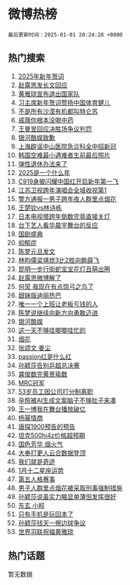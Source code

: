 # 微博热榜

`最后更新时间：2025-01-01 20:24:28 +0800`

## 热门搜索

1. [2025年新年贺词](https://m.weibo.cn/search?containerid=100103type%3D1%26t%3D10%26q%3D%232025%E5%B9%B4%E6%96%B0%E5%B9%B4%E8%B4%BA%E8%AF%8D%23&stream_entry_id=51&isnewpage=1&extparam=seat%3D1%26q%3D%25232025%25E5%25B9%25B4%25E6%2596%25B0%25E5%25B9%25B4%25E8%25B4%25BA%25E8%25AF%258D%2523%26pos%3D0%26cate%3D10103%26dgr%3D0%26filter_type%3Drealtimehot%26stream_entry_id%3D51%26c_type%3D51%26display_time%3D1735734266%26pre_seqid%3D17357342666870240463225)
1. [赵露思发长文回应](https://m.weibo.cn/search?containerid=100103type%3D1%26t%3D10%26q%3D%E8%B5%B5%E9%9C%B2%E6%80%9D%E5%8F%91%E9%95%BF%E6%96%87%E5%9B%9E%E5%BA%94&stream_entry_id=31&isnewpage=1&extparam=seat%3D1%26q%3D%25E8%25B5%25B5%25E9%259C%25B2%25E6%2580%259D%25E5%258F%2591%25E9%2595%25BF%25E6%2596%2587%25E5%259B%259E%25E5%25BA%2594%26dgr%3D0%26filter_type%3Drealtimehot%26flag%3D4%26pos%3D0%26cate%3D5001%26lcate%3D5001%26band_rank%3D1%26realpos%3D1%26stream_entry_id%3D31%26c_type%3D31%26display_time%3D1735734266%26pre_seqid%3D17357342666870240463225)
1. [黄雅琼宣布退出国家队](https://m.weibo.cn/search?containerid=100103type%3D1%26t%3D10%26q%3D%23%E9%BB%84%E9%9B%85%E7%90%BC%E5%AE%A3%E5%B8%83%E9%80%80%E5%87%BA%E5%9B%BD%E5%AE%B6%E9%98%9F%23&stream_entry_id=31&isnewpage=1&extparam=seat%3D1%26q%3D%2523%25E9%25BB%2584%25E9%259B%2585%25E7%2590%25BC%25E5%25AE%25A3%25E5%25B8%2583%25E9%2580%2580%25E5%2587%25BA%25E5%259B%25BD%25E5%25AE%25B6%25E9%2598%259F%2523%26dgr%3D0%26filter_type%3Drealtimehot%26flag%3D2%26pos%3D1%26cate%3D5001%26lcate%3D5001%26band_rank%3D2%26realpos%3D2%26stream_entry_id%3D31%26c_type%3D31%26display_time%3D1735734266%26pre_seqid%3D17357342666870240463225)
1. [习主席新年贺词赞扬中国体育健儿](https://m.weibo.cn/search?containerid=100103type%3D1%26t%3D10%26q%3D%23%E4%B9%A0%E4%B8%BB%E5%B8%AD%E6%96%B0%E5%B9%B4%E8%B4%BA%E8%AF%8D%E8%B5%9E%E6%89%AC%E4%B8%AD%E5%9B%BD%E4%BD%93%E8%82%B2%E5%81%A5%E5%84%BF%23&stream_entry_id=31&isnewpage=1&extparam=seat%3D1%26q%3D%2523%25E4%25B9%25A0%25E4%25B8%25BB%25E5%25B8%25AD%25E6%2596%25B0%25E5%25B9%25B4%25E8%25B4%25BA%25E8%25AF%258D%25E8%25B5%259E%25E6%2589%25AC%25E4%25B8%25AD%25E5%259B%25BD%25E4%25BD%2593%25E8%2582%25B2%25E5%2581%25A5%25E5%2584%25BF%2523%26dgr%3D0%26filter_type%3Drealtimehot%26flag%3D1%26pos%3D2%26cate%3D5001%26lcate%3D5001%26band_rank%3D3%26realpos%3D3%26stream_entry_id%3D31%26c_type%3D31%26display_time%3D1735734266%26pre_seqid%3D17357342666870240463225)
1. [不是所有沙漠有机都叫特仑苏](https://m.weibo.cn/search?containerid=100103type%3D1%26t%3D10%26q%3D%23%E4%B8%8D%E6%98%AF%E6%89%80%E6%9C%89%E6%B2%99%E6%BC%A0%E6%9C%89%E6%9C%BA%E9%83%BD%E5%8F%AB%E7%89%B9%E4%BB%91%E8%8B%8F%23&stream_entry_id=31&isnewpage=1&extparam=seat%3D1%26q%3D%2523%25E4%25B8%258D%25E6%2598%25AF%25E6%2589%2580%25E6%259C%2589%25E6%25B2%2599%25E6%25BC%25A0%25E6%259C%2589%25E6%259C%25BA%25E9%2583%25BD%25E5%258F%25AB%25E7%2589%25B9%25E4%25BB%2591%25E8%258B%258F%2523%26dgr%3D0%26adid%3D271304%26filter_type%3Drealtimehot%26c_type%3D31%26pos%3D3%26cate%3D5001%26topic_ad%3D1%26band_rank%3D4%26is_ad_pos%3D1%26stream_entry_id%3D31%26lcate%3D5001%26display_time%3D1735734266%26pre_seqid%3D17357342666870240463225)
1. [戚薇你根本没喝中药](https://m.weibo.cn/search?containerid=100103type%3D1%26t%3D10%26q%3D%E6%88%9A%E8%96%87%E4%BD%A0%E6%A0%B9%E6%9C%AC%E6%B2%A1%E5%96%9D%E4%B8%AD%E8%8D%AF&stream_entry_id=31&isnewpage=1&extparam=seat%3D1%26q%3D%25E6%2588%259A%25E8%2596%2587%25E4%25BD%25A0%25E6%25A0%25B9%25E6%259C%25AC%25E6%25B2%25A1%25E5%2596%259D%25E4%25B8%25AD%25E8%258D%25AF%26dgr%3D0%26filter_type%3Drealtimehot%26flag%3D1%26pos%3D4%26cate%3D5001%26lcate%3D5001%26band_rank%3D4%26realpos%3D4%26stream_entry_id%3D31%26c_type%3D31%26display_time%3D1735734266%26pre_seqid%3D17357342666870240463225)
1. [王曼昱回应决胜场争议判罚](https://m.weibo.cn/search?containerid=100103type%3D1%26t%3D10%26q%3D%23%E7%8E%8B%E6%9B%BC%E6%98%B1%E5%9B%9E%E5%BA%94%E5%86%B3%E8%83%9C%E5%9C%BA%E4%BA%89%E8%AE%AE%E5%88%A4%E7%BD%9A%23&stream_entry_id=31&isnewpage=1&extparam=seat%3D1%26q%3D%2523%25E7%258E%258B%25E6%259B%25BC%25E6%2598%25B1%25E5%259B%259E%25E5%25BA%2594%25E5%2586%25B3%25E8%2583%259C%25E5%259C%25BA%25E4%25BA%2589%25E8%25AE%25AE%25E5%2588%25A4%25E7%25BD%259A%2523%26dgr%3D0%26filter_type%3Drealtimehot%26flag%3D1%26pos%3D5%26cate%3D5001%26lcate%3D5001%26band_rank%3D5%26realpos%3D5%26stream_entry_id%3D31%26c_type%3D31%26display_time%3D1735734266%26pre_seqid%3D17357342666870240463225)
1. [银河酷娱致歉](https://m.weibo.cn/search?containerid=100103type%3D1%26t%3D10%26q%3D%23%E9%93%B6%E6%B2%B3%E9%85%B7%E5%A8%B1%E8%87%B4%E6%AD%89%23&stream_entry_id=31&isnewpage=1&extparam=seat%3D1%26q%3D%2523%25E9%2593%25B6%25E6%25B2%25B3%25E9%2585%25B7%25E5%25A8%25B1%25E8%2587%25B4%25E6%25AD%2589%2523%26dgr%3D0%26filter_type%3Drealtimehot%26flag%3D16%26pos%3D6%26cate%3D5001%26lcate%3D5001%26band_rank%3D6%26realpos%3D6%26stream_entry_id%3D31%26c_type%3D31%26display_time%3D1735734266%26pre_seqid%3D17357342666870240463225)
1. [上海辟谣中山医院急诊科全中招新冠](https://m.weibo.cn/search?containerid=100103type%3D1%26t%3D10%26q%3D%23%E4%B8%8A%E6%B5%B7%E8%BE%9F%E8%B0%A3%E4%B8%AD%E5%B1%B1%E5%8C%BB%E9%99%A2%E6%80%A5%E8%AF%8A%E7%A7%91%E5%85%A8%E4%B8%AD%E6%8B%9B%E6%96%B0%E5%86%A0%23&stream_entry_id=31&isnewpage=1&extparam=seat%3D1%26q%3D%2523%25E4%25B8%258A%25E6%25B5%25B7%25E8%25BE%259F%25E8%25B0%25A3%25E4%25B8%25AD%25E5%25B1%25B1%25E5%258C%25BB%25E9%2599%25A2%25E6%2580%25A5%25E8%25AF%258A%25E7%25A7%2591%25E5%2585%25A8%25E4%25B8%25AD%25E6%258B%259B%25E6%2596%25B0%25E5%2586%25A0%2523%26dgr%3D0%26adid%3D271352%26filter_type%3Drealtimehot%26c_type%3D31%26pos%3D7%26cate%3D5001%26lcate%3D5001%26band_rank%3D7%26stream_entry_id%3D31%26is_ad_pos%3D1%26display_time%3D1735734266%26pre_seqid%3D17357342666870240463225)
1. [韩国空难最小遇难者生前最后照片](https://m.weibo.cn/search?containerid=100103type%3D1%26t%3D10%26q%3D%23%E9%9F%A9%E5%9B%BD%E7%A9%BA%E9%9A%BE%E6%9C%80%E5%B0%8F%E9%81%87%E9%9A%BE%E8%80%85%E7%94%9F%E5%89%8D%E6%9C%80%E5%90%8E%E7%85%A7%E7%89%87%23&stream_entry_id=31&isnewpage=1&extparam=seat%3D1%26q%3D%2523%25E9%259F%25A9%25E5%259B%25BD%25E7%25A9%25BA%25E9%259A%25BE%25E6%259C%2580%25E5%25B0%258F%25E9%2581%2587%25E9%259A%25BE%25E8%2580%2585%25E7%2594%259F%25E5%2589%258D%25E6%259C%2580%25E5%2590%258E%25E7%2585%25A7%25E7%2589%2587%2523%26dgr%3D0%26filter_type%3Drealtimehot%26flag%3D1%26pos%3D8%26cate%3D5001%26lcate%3D5001%26band_rank%3D7%26realpos%3D7%26stream_entry_id%3D31%26c_type%3D31%26display_time%3D1735734266%26pre_seqid%3D17357342666870240463225)
1. [弹性退休办法来了](https://m.weibo.cn/search?containerid=100103type%3D1%26t%3D10%26q%3D%E5%BC%B9%E6%80%A7%E9%80%80%E4%BC%91%E5%8A%9E%E6%B3%95%E6%9D%A5%E4%BA%86&stream_entry_id=31&isnewpage=1&extparam=seat%3D1%26q%3D%25E5%25BC%25B9%25E6%2580%25A7%25E9%2580%2580%25E4%25BC%2591%25E5%258A%259E%25E6%25B3%2595%25E6%259D%25A5%25E4%25BA%2586%26dgr%3D0%26filter_type%3Drealtimehot%26flag%3D0%26pos%3D9%26cate%3D5001%26lcate%3D5001%26band_rank%3D8%26realpos%3D8%26stream_entry_id%3D31%26c_type%3D31%26display_time%3D1735734266%26pre_seqid%3D17357342666870240463225)
1. [2025是一个什么年](https://m.weibo.cn/search?containerid=100103type%3D1%26t%3D10%26q%3D%232025%E6%98%AF%E4%B8%80%E4%B8%AA%E4%BB%80%E4%B9%88%E5%B9%B4%23&stream_entry_id=31&isnewpage=1&extparam=seat%3D1%26q%3D%25232025%25E6%2598%25AF%25E4%25B8%2580%25E4%25B8%25AA%25E4%25BB%2580%25E4%25B9%2588%25E5%25B9%25B4%2523%26dgr%3D0%26filter_type%3Drealtimehot%26flag%3D0%26pos%3D10%26cate%3D5001%26lcate%3D5001%26band_rank%3D9%26realpos%3D9%26stream_entry_id%3D31%26c_type%3D31%26display_time%3D1735734266%26pre_seqid%3D17357342666870240463225)
1. [C919身披闪耀中国红开启新年第一飞](https://m.weibo.cn/search?containerid=100103type%3D1%26t%3D10%26q%3D%23C919%E8%BA%AB%E6%8A%AB%E9%97%AA%E8%80%80%E4%B8%AD%E5%9B%BD%E7%BA%A2%E5%BC%80%E5%90%AF%E6%96%B0%E5%B9%B4%E7%AC%AC%E4%B8%80%E9%A3%9E%23&stream_entry_id=31&isnewpage=1&extparam=seat%3D1%26q%3D%2523C919%25E8%25BA%25AB%25E6%258A%25AB%25E9%2597%25AA%25E8%2580%2580%25E4%25B8%25AD%25E5%259B%25BD%25E7%25BA%25A2%25E5%25BC%2580%25E5%2590%25AF%25E6%2596%25B0%25E5%25B9%25B4%25E7%25AC%25AC%25E4%25B8%2580%25E9%25A3%259E%2523%26dgr%3D0%26filter_type%3Drealtimehot%26flag%3D1%26pos%3D11%26cate%3D5001%26lcate%3D5001%26band_rank%3D10%26realpos%3D10%26stream_entry_id%3D31%26c_type%3D31%26display_time%3D1735734266%26pre_seqid%3D17357342666870240463225)
1. [江苏卫视跨年演唱会全域收视第1](https://m.weibo.cn/search?containerid=100103type%3D1%26t%3D10%26q%3D%23%E6%B1%9F%E8%8B%8F%E5%8D%AB%E8%A7%86%E8%B7%A8%E5%B9%B4%E6%BC%94%E5%94%B1%E4%BC%9A%E5%85%A8%E5%9F%9F%E6%94%B6%E8%A7%86%E7%AC%AC1%23&stream_entry_id=31&isnewpage=1&extparam=seat%3D1%26q%3D%2523%25E6%25B1%259F%25E8%258B%258F%25E5%258D%25AB%25E8%25A7%2586%25E8%25B7%25A8%25E5%25B9%25B4%25E6%25BC%2594%25E5%2594%25B1%25E4%25BC%259A%25E5%2585%25A8%25E5%259F%259F%25E6%2594%25B6%25E8%25A7%2586%25E7%25AC%25AC1%2523%26dgr%3D0%26filter_type%3Drealtimehot%26flag%3D1%26pos%3D12%26cate%3D5001%26lcate%3D5001%26band_rank%3D11%26realpos%3D11%26stream_entry_id%3D31%26c_type%3D31%26display_time%3D1735734266%26pre_seqid%3D17357342666870240463225)
1. [警方通报一男子跨年夜人群里点烟花](https://m.weibo.cn/search?containerid=100103type%3D1%26t%3D10%26q%3D%23%E8%AD%A6%E6%96%B9%E9%80%9A%E6%8A%A5%E4%B8%80%E7%94%B7%E5%AD%90%E8%B7%A8%E5%B9%B4%E5%A4%9C%E4%BA%BA%E7%BE%A4%E9%87%8C%E7%82%B9%E7%83%9F%E8%8A%B1%23&stream_entry_id=31&isnewpage=1&extparam=seat%3D1%26q%3D%2523%25E8%25AD%25A6%25E6%2596%25B9%25E9%2580%259A%25E6%258A%25A5%25E4%25B8%2580%25E7%2594%25B7%25E5%25AD%2590%25E8%25B7%25A8%25E5%25B9%25B4%25E5%25A4%259C%25E4%25BA%25BA%25E7%25BE%25A4%25E9%2587%258C%25E7%2582%25B9%25E7%2583%259F%25E8%258A%25B1%2523%26dgr%3D0%26filter_type%3Drealtimehot%26flag%3D1%26pos%3D13%26cate%3D5001%26lcate%3D5001%26band_rank%3D12%26realpos%3D12%26stream_entry_id%3D31%26c_type%3D31%26display_time%3D1735734266%26pre_seqid%3D17357342666870240463225)
1. [王楚钦vs林诗栋](https://m.weibo.cn/search?containerid=100103type%3D1%26t%3D10%26q%3D%23%E7%8E%8B%E6%A5%9A%E9%92%A6vs%E6%9E%97%E8%AF%97%E6%A0%8B%23&stream_entry_id=31&isnewpage=1&extparam=seat%3D1%26q%3D%2523%25E7%258E%258B%25E6%25A5%259A%25E9%2592%25A6vs%25E6%259E%2597%25E8%25AF%2597%25E6%25A0%258B%2523%26dgr%3D0%26filter_type%3Drealtimehot%26flag%3D1%26pos%3D14%26cate%3D5001%26lcate%3D5001%26band_rank%3D13%26realpos%3D13%26stream_entry_id%3D31%26c_type%3D31%26display_time%3D1735734266%26pre_seqid%3D17357342666870240463225)
1. [日本电视塔跨年倒数完竟直接关灯](https://m.weibo.cn/search?containerid=100103type%3D1%26t%3D10%26q%3D%23%E6%97%A5%E6%9C%AC%E7%94%B5%E8%A7%86%E5%A1%94%E8%B7%A8%E5%B9%B4%E5%80%92%E6%95%B0%E5%AE%8C%E7%AB%9F%E7%9B%B4%E6%8E%A5%E5%85%B3%E7%81%AF%23&stream_entry_id=31&isnewpage=1&extparam=seat%3D1%26q%3D%2523%25E6%2597%25A5%25E6%259C%25AC%25E7%2594%25B5%25E8%25A7%2586%25E5%25A1%2594%25E8%25B7%25A8%25E5%25B9%25B4%25E5%2580%2592%25E6%2595%25B0%25E5%25AE%258C%25E7%25AB%259F%25E7%259B%25B4%25E6%258E%25A5%25E5%2585%25B3%25E7%2581%25AF%2523%26dgr%3D0%26filter_type%3Drealtimehot%26flag%3D1%26pos%3D15%26cate%3D5001%26lcate%3D5001%26band_rank%3D14%26realpos%3D14%26stream_entry_id%3D31%26c_type%3D31%26display_time%3D1735734266%26pre_seqid%3D17357342666870240463225)
1. [台下艺人看华晨宇舞台的反应](https://m.weibo.cn/search?containerid=100103type%3D1%26t%3D10%26q%3D%E5%8F%B0%E4%B8%8B%E8%89%BA%E4%BA%BA%E7%9C%8B%E5%8D%8E%E6%99%A8%E5%AE%87%E8%88%9E%E5%8F%B0%E7%9A%84%E5%8F%8D%E5%BA%94&stream_entry_id=31&isnewpage=1&extparam=seat%3D1%26q%3D%25E5%258F%25B0%25E4%25B8%258B%25E8%2589%25BA%25E4%25BA%25BA%25E7%259C%258B%25E5%258D%258E%25E6%2599%25A8%25E5%25AE%2587%25E8%2588%259E%25E5%258F%25B0%25E7%259A%2584%25E5%258F%258D%25E5%25BA%2594%26dgr%3D0%26filter_type%3Drealtimehot%26flag%3D1%26pos%3D16%26cate%3D5001%26lcate%3D5001%26band_rank%3D15%26realpos%3D15%26stream_entry_id%3D31%26c_type%3D31%26display_time%3D1735734266%26pre_seqid%3D17357342666870240463225)
1. [国剧盛典](https://m.weibo.cn/search?containerid=100103type%3D1%26t%3D10%26q%3D%E5%9B%BD%E5%89%A7%E7%9B%9B%E5%85%B8&stream_entry_id=31&isnewpage=1&extparam=seat%3D1%26q%3D%25E5%259B%25BD%25E5%2589%25A7%25E7%259B%259B%25E5%2585%25B8%26dgr%3D0%26filter_type%3Drealtimehot%26flag%3D1%26pos%3D17%26cate%3D5001%26lcate%3D5001%26band_rank%3D16%26realpos%3D16%26stream_entry_id%3D31%26c_type%3D31%26display_time%3D1735734266%26pre_seqid%3D17357342666870240463225)
1. [抑郁症](https://m.weibo.cn/search?containerid=100103type%3D1%26t%3D10%26q%3D%E6%8A%91%E9%83%81%E7%97%87&stream_entry_id=31&isnewpage=1&extparam=seat%3D1%26q%3D%25E6%258A%2591%25E9%2583%2581%25E7%2597%2587%26dgr%3D0%26filter_type%3Drealtimehot%26flag%3D1%26pos%3D18%26cate%3D5001%26lcate%3D5001%26band_rank%3D17%26realpos%3D17%26stream_entry_id%3D31%26c_type%3D31%26display_time%3D1735734266%26pre_seqid%3D17357342666870240463225)
1. [陈梦元旦发文](https://m.weibo.cn/search?containerid=100103type%3D1%26t%3D10%26q%3D%E9%99%88%E6%A2%A6%E5%85%83%E6%97%A6%E5%8F%91%E6%96%87&stream_entry_id=31&isnewpage=1&extparam=seat%3D1%26q%3D%25E9%2599%2588%25E6%25A2%25A6%25E5%2585%2583%25E6%2597%25A6%25E5%258F%2591%25E6%2596%2587%26dgr%3D0%26filter_type%3Drealtimehot%26flag%3D1%26pos%3D19%26cate%3D5001%26lcate%3D5001%26band_rank%3D18%26realpos%3D18%26stream_entry_id%3D31%26c_type%3D31%26display_time%3D1735734266%26pre_seqid%3D17357342666870240463225)
1. [林昀儒梁靖崑3比2胜向鹏薛飞](https://m.weibo.cn/search?containerid=100103type%3D1%26t%3D10%26q%3D%23%E6%9E%97%E6%98%80%E5%84%92%E6%A2%81%E9%9D%96%E5%B4%913%E6%AF%942%E8%83%9C%E5%90%91%E9%B9%8F%E8%96%9B%E9%A3%9E%23&stream_entry_id=31&isnewpage=1&extparam=seat%3D1%26q%3D%2523%25E6%259E%2597%25E6%2598%2580%25E5%2584%2592%25E6%25A2%2581%25E9%259D%2596%25E5%25B4%25913%25E6%25AF%25942%25E8%2583%259C%25E5%2590%2591%25E9%25B9%258F%25E8%2596%259B%25E9%25A3%259E%2523%26dgr%3D0%26filter_type%3Drealtimehot%26flag%3D1%26pos%3D20%26cate%3D5001%26lcate%3D5001%26band_rank%3D19%26realpos%3D19%26stream_entry_id%3D31%26c_type%3D31%26display_time%3D1735734266%26pre_seqid%3D17357342666870240463225)
1. [昆明一步行街蛇宝宝花灯丑萌出圈](https://m.weibo.cn/search?containerid=100103type%3D1%26t%3D10%26q%3D%23%E6%98%86%E6%98%8E%E4%B8%80%E6%AD%A5%E8%A1%8C%E8%A1%97%E8%9B%87%E5%AE%9D%E5%AE%9D%E8%8A%B1%E7%81%AF%E4%B8%91%E8%90%8C%E5%87%BA%E5%9C%88%23&stream_entry_id=31&isnewpage=1&extparam=seat%3D1%26q%3D%2523%25E6%2598%2586%25E6%2598%258E%25E4%25B8%2580%25E6%25AD%25A5%25E8%25A1%258C%25E8%25A1%2597%25E8%259B%2587%25E5%25AE%259D%25E5%25AE%259D%25E8%258A%25B1%25E7%2581%25AF%25E4%25B8%2591%25E8%2590%258C%25E5%2587%25BA%25E5%259C%2588%2523%26dgr%3D0%26filter_type%3Drealtimehot%26flag%3D1%26pos%3D21%26cate%3D5001%26lcate%3D5001%26band_rank%3D20%26realpos%3D20%26stream_entry_id%3D31%26c_type%3D31%26display_time%3D1735734266%26pre_seqid%3D17357342666870240463225)
1. [赵露思微博解了](https://m.weibo.cn/search?containerid=100103type%3D1%26t%3D10%26q%3D%23%E8%B5%B5%E9%9C%B2%E6%80%9D%E5%BE%AE%E5%8D%9A%E8%A7%A3%E4%BA%86%23&stream_entry_id=31&isnewpage=1&extparam=seat%3D1%26q%3D%2523%25E8%25B5%25B5%25E9%259C%25B2%25E6%2580%259D%25E5%25BE%25AE%25E5%258D%259A%25E8%25A7%25A3%25E4%25BA%2586%2523%26dgr%3D0%26filter_type%3Drealtimehot%26flag%3D2%26pos%3D22%26cate%3D5001%26lcate%3D5001%26band_rank%3D21%26realpos%3D21%26stream_entry_id%3D31%26c_type%3D31%26display_time%3D1735734266%26pre_seqid%3D17357342666870240463225)
1. [何炅 我现在有点惊弓之鸟了](https://m.weibo.cn/search?containerid=100103type%3D1%26t%3D10%26q%3D%E4%BD%95%E7%82%85+%E6%88%91%E7%8E%B0%E5%9C%A8%E6%9C%89%E7%82%B9%E6%83%8A%E5%BC%93%E4%B9%8B%E9%B8%9F%E4%BA%86&stream_entry_id=31&isnewpage=1&extparam=seat%3D1%26q%3D%25E4%25BD%2595%25E7%2582%2585%2520%25E6%2588%2591%25E7%258E%25B0%25E5%259C%25A8%25E6%259C%2589%25E7%2582%25B9%25E6%2583%258A%25E5%25BC%2593%25E4%25B9%258B%25E9%25B8%259F%25E4%25BA%2586%26dgr%3D0%26filter_type%3Drealtimehot%26flag%3D2%26pos%3D23%26cate%3D5001%26lcate%3D5001%26band_rank%3D22%26realpos%3D22%26stream_entry_id%3D31%26c_type%3D31%26display_time%3D1735734266%26pre_seqid%3D17357342666870240463225)
1. [甜妹版迪丽热巴](https://m.weibo.cn/search?containerid=100103type%3D1%26t%3D10%26q%3D%23%E7%94%9C%E5%A6%B9%E7%89%88%E8%BF%AA%E4%B8%BD%E7%83%AD%E5%B7%B4%23&stream_entry_id=31&isnewpage=1&extparam=seat%3D1%26q%3D%2523%25E7%2594%259C%25E5%25A6%25B9%25E7%2589%2588%25E8%25BF%25AA%25E4%25B8%25BD%25E7%2583%25AD%25E5%25B7%25B4%2523%26dgr%3D0%26filter_type%3Drealtimehot%26flag%3D0%26pos%3D24%26cate%3D5001%26lcate%3D5001%26band_rank%3D23%26realpos%3D23%26stream_entry_id%3D31%26c_type%3D31%26display_time%3D1735734266%26pre_seqid%3D17357342666870240463225)
1. [唯一一个上班让老板亏钱的人](https://m.weibo.cn/search?containerid=100103type%3D1%26t%3D10%26q%3D%E5%94%AF%E4%B8%80%E4%B8%80%E4%B8%AA%E4%B8%8A%E7%8F%AD%E8%AE%A9%E8%80%81%E6%9D%BF%E4%BA%8F%E9%92%B1%E7%9A%84%E4%BA%BA&stream_entry_id=31&isnewpage=1&extparam=seat%3D1%26q%3D%25E5%2594%25AF%25E4%25B8%2580%25E4%25B8%2580%25E4%25B8%25AA%25E4%25B8%258A%25E7%258F%25AD%25E8%25AE%25A9%25E8%2580%2581%25E6%259D%25BF%25E4%25BA%258F%25E9%2592%25B1%25E7%259A%2584%25E4%25BA%25BA%26dgr%3D0%26filter_type%3Drealtimehot%26flag%3D0%26pos%3D25%26cate%3D5001%26lcate%3D5001%26band_rank%3D24%26realpos%3D24%26stream_entry_id%3D31%26c_type%3D31%26display_time%3D1735734266%26pre_seqid%3D17357342666870240463225)
1. [陈梦说继续向新方向勇敢迈进](https://m.weibo.cn/search?containerid=100103type%3D1%26t%3D10%26q%3D%23%E9%99%88%E6%A2%A6%E8%AF%B4%E7%BB%A7%E7%BB%AD%E5%90%91%E6%96%B0%E6%96%B9%E5%90%91%E5%8B%87%E6%95%A2%E8%BF%88%E8%BF%9B%23&stream_entry_id=31&isnewpage=1&extparam=seat%3D1%26q%3D%2523%25E9%2599%2588%25E6%25A2%25A6%25E8%25AF%25B4%25E7%25BB%25A7%25E7%25BB%25AD%25E5%2590%2591%25E6%2596%25B0%25E6%2596%25B9%25E5%2590%2591%25E5%258B%2587%25E6%2595%25A2%25E8%25BF%2588%25E8%25BF%259B%2523%26dgr%3D0%26filter_type%3Drealtimehot%26flag%3D1%26pos%3D26%26cate%3D5001%26lcate%3D5001%26band_rank%3D25%26realpos%3D25%26stream_entry_id%3D31%26c_type%3D31%26display_time%3D1735734266%26pre_seqid%3D17357342666870240463225)
1. [银河酷娱](https://m.weibo.cn/search?containerid=100103type%3D1%26t%3D10%26q%3D%E9%93%B6%E6%B2%B3%E9%85%B7%E5%A8%B1&stream_entry_id=31&isnewpage=1&extparam=seat%3D1%26q%3D%25E9%2593%25B6%25E6%25B2%25B3%25E9%2585%25B7%25E5%25A8%25B1%26dgr%3D0%26filter_type%3Drealtimehot%26flag%3D1%26pos%3D27%26cate%3D5001%26lcate%3D5001%26band_rank%3D26%26realpos%3D26%26stream_entry_id%3D31%26c_type%3D31%26display_time%3D1735734266%26pre_seqid%3D17357342666870240463225)
1. [这一天不够哇唧唧哇忙的](https://m.weibo.cn/search?containerid=100103type%3D1%26t%3D10%26q%3D%E8%BF%99%E4%B8%80%E5%A4%A9%E4%B8%8D%E5%A4%9F%E5%93%87%E5%94%A7%E5%94%A7%E5%93%87%E5%BF%99%E7%9A%84&stream_entry_id=31&isnewpage=1&extparam=seat%3D1%26q%3D%25E8%25BF%2599%25E4%25B8%2580%25E5%25A4%25A9%25E4%25B8%258D%25E5%25A4%259F%25E5%2593%2587%25E5%2594%25A7%25E5%2594%25A7%25E5%2593%2587%25E5%25BF%2599%25E7%259A%2584%26dgr%3D0%26filter_type%3Drealtimehot%26flag%3D1%26pos%3D28%26cate%3D5001%26lcate%3D5001%26band_rank%3D27%26realpos%3D27%26stream_entry_id%3D31%26c_type%3D31%26display_time%3D1735734266%26pre_seqid%3D17357342666870240463225)
1. [烟花](https://m.weibo.cn/search?containerid=100103type%3D1%26t%3D10%26q%3D%E7%83%9F%E8%8A%B1&stream_entry_id=31&isnewpage=1&extparam=seat%3D1%26q%3D%25E7%2583%259F%25E8%258A%25B1%26dgr%3D0%26filter_type%3Drealtimehot%26flag%3D1%26pos%3D29%26cate%3D5001%26lcate%3D5001%26band_rank%3D28%26realpos%3D28%26stream_entry_id%3D31%26c_type%3D31%26display_time%3D1735734266%26pre_seqid%3D17357342666870240463225)
1. [张颂文 姜尘](https://m.weibo.cn/search?containerid=100103type%3D1%26t%3D10%26q%3D%E5%BC%A0%E9%A2%82%E6%96%87+%E5%A7%9C%E5%B0%98&stream_entry_id=31&isnewpage=1&extparam=seat%3D1%26q%3D%25E5%25BC%25A0%25E9%25A2%2582%25E6%2596%2587%2520%25E5%25A7%259C%25E5%25B0%2598%26dgr%3D0%26filter_type%3Drealtimehot%26flag%3D0%26pos%3D30%26cate%3D5001%26lcate%3D5001%26band_rank%3D29%26realpos%3D29%26stream_entry_id%3D31%26c_type%3D31%26display_time%3D1735734266%26pre_seqid%3D17357342666870240463225)
1. [passion红是什么红](https://m.weibo.cn/search?containerid=100103type%3D1%26t%3D10%26q%3D%23passion%E7%BA%A2%E6%98%AF%E4%BB%80%E4%B9%88%E7%BA%A2%23&stream_entry_id=31&isnewpage=1&extparam=seat%3D1%26q%3D%2523passion%25E7%25BA%25A2%25E6%2598%25AF%25E4%25BB%2580%25E4%25B9%2588%25E7%25BA%25A2%2523%26dgr%3D0%26adid%3D270965%26filter_type%3Drealtimehot%26flag%3D0%26pos%3D31%26cate%3D5001%26lcate%3D5001%26band_rank%3D30%26realpos%3D30%26stream_entry_id%3D31%26c_type%3D31%26display_time%3D1735734266%26pre_seqid%3D17357342666870240463225)
1. [孙颖莎告别乒超总决赛](https://m.weibo.cn/search?containerid=100103type%3D1%26t%3D10%26q%3D%23%E5%AD%99%E9%A2%96%E8%8E%8E%E5%91%8A%E5%88%AB%E4%B9%92%E8%B6%85%E6%80%BB%E5%86%B3%E8%B5%9B%23&stream_entry_id=31&isnewpage=1&extparam=seat%3D1%26q%3D%2523%25E5%25AD%2599%25E9%25A2%2596%25E8%258E%258E%25E5%2591%258A%25E5%2588%25AB%25E4%25B9%2592%25E8%25B6%2585%25E6%2580%25BB%25E5%2586%25B3%25E8%25B5%259B%2523%26dgr%3D0%26filter_type%3Drealtimehot%26flag%3D1%26pos%3D32%26cate%3D5001%26lcate%3D5001%26band_rank%3D31%26realpos%3D31%26stream_entry_id%3D31%26c_type%3D31%26display_time%3D1735734266%26pre_seqid%3D17357342666870240463225)
1. [龚俊数完黄景瑜数](https://m.weibo.cn/search?containerid=100103type%3D1%26t%3D10%26q%3D%E9%BE%9A%E4%BF%8A%E6%95%B0%E5%AE%8C%E9%BB%84%E6%99%AF%E7%91%9C%E6%95%B0&stream_entry_id=31&isnewpage=1&extparam=seat%3D1%26q%3D%25E9%25BE%259A%25E4%25BF%258A%25E6%2595%25B0%25E5%25AE%258C%25E9%25BB%2584%25E6%2599%25AF%25E7%2591%259C%25E6%2595%25B0%26dgr%3D0%26filter_type%3Drealtimehot%26flag%3D1%26pos%3D33%26cate%3D5001%26lcate%3D5001%26band_rank%3D32%26realpos%3D32%26stream_entry_id%3D31%26c_type%3D31%26display_time%3D1735734266%26pre_seqid%3D17357342666870240463225)
1. [MRC冠军](https://m.weibo.cn/search?containerid=100103type%3D1%26t%3D10%26q%3D%23MRC%E5%86%A0%E5%86%9B%23&stream_entry_id=31&isnewpage=1&extparam=seat%3D1%26q%3D%2523MRC%25E5%2586%25A0%25E5%2586%259B%2523%26dgr%3D0%26filter_type%3Drealtimehot%26flag%3D1%26pos%3D34%26cate%3D5001%26lcate%3D5001%26band_rank%3D33%26realpos%3D33%26stream_entry_id%3D31%26c_type%3D31%26display_time%3D1735734266%26pre_seqid%3D17357342666870240463225)
1. [53岁员工因公司打分制离职](https://m.weibo.cn/search?containerid=100103type%3D1%26t%3D10%26q%3D53%E5%B2%81%E5%91%98%E5%B7%A5%E5%9B%A0%E5%85%AC%E5%8F%B8%E6%89%93%E5%88%86%E5%88%B6%E7%A6%BB%E8%81%8C&stream_entry_id=31&isnewpage=1&extparam=seat%3D1%26q%3D53%25E5%25B2%2581%25E5%2591%2598%25E5%25B7%25A5%25E5%259B%25A0%25E5%2585%25AC%25E5%258F%25B8%25E6%2589%2593%25E5%2588%2586%25E5%2588%25B6%25E7%25A6%25BB%25E8%2581%258C%26dgr%3D0%26filter_type%3Drealtimehot%26flag%3D0%26pos%3D35%26cate%3D5001%26lcate%3D5001%26band_rank%3D34%26realpos%3D34%26stream_entry_id%3D31%26c_type%3D31%26display_time%3D1735734266%26pre_seqid%3D17357342666870240463225)
1. [孕照被AI生成文案脑子不够肚子来凑](https://m.weibo.cn/search?containerid=100103type%3D1%26t%3D10%26q%3D%23%E5%AD%95%E7%85%A7%E8%A2%ABAI%E7%94%9F%E6%88%90%E6%96%87%E6%A1%88%E8%84%91%E5%AD%90%E4%B8%8D%E5%A4%9F%E8%82%9A%E5%AD%90%E6%9D%A5%E5%87%91%23&stream_entry_id=31&isnewpage=1&extparam=seat%3D1%26q%3D%2523%25E5%25AD%2595%25E7%2585%25A7%25E8%25A2%25ABAI%25E7%2594%259F%25E6%2588%2590%25E6%2596%2587%25E6%25A1%2588%25E8%2584%2591%25E5%25AD%2590%25E4%25B8%258D%25E5%25A4%259F%25E8%2582%259A%25E5%25AD%2590%25E6%259D%25A5%25E5%2587%2591%2523%26dgr%3D0%26filter_type%3Drealtimehot%26flag%3D0%26pos%3D36%26cate%3D5001%26lcate%3D5001%26band_rank%3D35%26realpos%3D35%26stream_entry_id%3D31%26c_type%3D31%26display_time%3D1735734266%26pre_seqid%3D17357342666870240463225)
1. [王一博我在舞台播放破亿](https://m.weibo.cn/search?containerid=100103type%3D1%26t%3D10%26q%3D%23%E7%8E%8B%E4%B8%80%E5%8D%9A%E6%88%91%E5%9C%A8%E8%88%9E%E5%8F%B0%E6%92%AD%E6%94%BE%E7%A0%B4%E4%BA%BF%23&stream_entry_id=31&isnewpage=1&extparam=seat%3D1%26q%3D%2523%25E7%258E%258B%25E4%25B8%2580%25E5%258D%259A%25E6%2588%2591%25E5%259C%25A8%25E8%2588%259E%25E5%258F%25B0%25E6%2592%25AD%25E6%2594%25BE%25E7%25A0%25B4%25E4%25BA%25BF%2523%26dgr%3D0%26filter_type%3Drealtimehot%26flag%3D1%26pos%3D37%26cate%3D5001%26lcate%3D5001%26band_rank%3D36%26realpos%3D36%26stream_entry_id%3D31%26c_type%3D31%26display_time%3D1735734266%26pre_seqid%3D17357342666870240463225)
1. [杨幂情商](https://m.weibo.cn/search?containerid=100103type%3D1%26t%3D10%26q%3D%E6%9D%A8%E5%B9%82%E6%83%85%E5%95%86&stream_entry_id=31&isnewpage=1&extparam=seat%3D1%26q%3D%25E6%259D%25A8%25E5%25B9%2582%25E6%2583%2585%25E5%2595%2586%26dgr%3D0%26filter_type%3Drealtimehot%26flag%3D0%26pos%3D38%26cate%3D5001%26lcate%3D5001%26band_rank%3D37%26realpos%3D37%26stream_entry_id%3D31%26c_type%3D31%26display_time%3D1735734266%26pre_seqid%3D17357342666870240463225)
1. [唐探1900预告的预告](https://m.weibo.cn/search?containerid=100103type%3D1%26t%3D10%26q%3D%23%E5%94%90%E6%8E%A21900%E9%A2%84%E5%91%8A%E7%9A%84%E9%A2%84%E5%91%8A%23&stream_entry_id=31&isnewpage=1&extparam=seat%3D1%26q%3D%2523%25E5%2594%2590%25E6%258E%25A21900%25E9%25A2%2584%25E5%2591%258A%25E7%259A%2584%25E9%25A2%2584%25E5%2591%258A%2523%26dgr%3D0%26filter_type%3Drealtimehot%26flag%3D1%26pos%3D39%26cate%3D5001%26lcate%3D5001%26band_rank%3D38%26realpos%3D38%26stream_entry_id%3D31%26c_type%3D31%26display_time%3D1735734266%26pre_seqid%3D17357342666870240463225)
1. [坦克500hi4z价格超预期](https://m.weibo.cn/search?containerid=100103type%3D1%26t%3D10%26q%3D%23%E5%9D%A6%E5%85%8B500hi4z%E4%BB%B7%E6%A0%BC%E8%B6%85%E9%A2%84%E6%9C%9F%23&stream_entry_id=31&isnewpage=1&extparam=seat%3D1%26q%3D%2523%25E5%259D%25A6%25E5%2585%258B500hi4z%25E4%25BB%25B7%25E6%25A0%25BC%25E8%25B6%2585%25E9%25A2%2584%25E6%259C%259F%2523%26dgr%3D0%26adid%3D271299%26filter_type%3Drealtimehot%26flag%3D0%26pos%3D40%26cate%3D5001%26lcate%3D5001%26band_rank%3D39%26realpos%3D39%26stream_entry_id%3D31%26c_type%3D31%26display_time%3D1735734266%26pre_seqid%3D17357342666870240463225)
1. [国色芳华 烟火气](https://m.weibo.cn/search?containerid=100103type%3D1%26t%3D10%26q%3D%E5%9B%BD%E8%89%B2%E8%8A%B3%E5%8D%8E+%E7%83%9F%E7%81%AB%E6%B0%94&stream_entry_id=31&isnewpage=1&extparam=seat%3D1%26q%3D%25E5%259B%25BD%25E8%2589%25B2%25E8%258A%25B3%25E5%258D%258E%2520%25E7%2583%259F%25E7%2581%25AB%25E6%25B0%2594%26dgr%3D0%26filter_type%3Drealtimehot%26flag%3D1%26pos%3D41%26cate%3D5001%26lcate%3D5001%26band_rank%3D40%26realpos%3D40%26stream_entry_id%3D31%26c_type%3D31%26display_time%3D1735734266%26pre_seqid%3D17357342666870240463225)
1. [大奉打更人云合数据登顶](https://m.weibo.cn/search?containerid=100103type%3D1%26t%3D10%26q%3D%23%E5%A4%A7%E5%A5%89%E6%89%93%E6%9B%B4%E4%BA%BA%E4%BA%91%E5%90%88%E6%95%B0%E6%8D%AE%E7%99%BB%E9%A1%B6%23&stream_entry_id=31&isnewpage=1&extparam=seat%3D1%26q%3D%2523%25E5%25A4%25A7%25E5%25A5%2589%25E6%2589%2593%25E6%259B%25B4%25E4%25BA%25BA%25E4%25BA%2591%25E5%2590%2588%25E6%2595%25B0%25E6%258D%25AE%25E7%2599%25BB%25E9%25A1%25B6%2523%26dgr%3D0%26filter_type%3Drealtimehot%26flag%3D0%26pos%3D42%26cate%3D5001%26lcate%3D5001%26band_rank%3D41%26realpos%3D41%26stream_entry_id%3D31%26c_type%3D31%26display_time%3D1735734266%26pre_seqid%3D17357342666870240463225)
1. [我们就是奇迹](https://m.weibo.cn/search?containerid=100103type%3D1%26t%3D10%26q%3D%E6%88%91%E4%BB%AC%E5%B0%B1%E6%98%AF%E5%A5%87%E8%BF%B9&stream_entry_id=31&isnewpage=1&extparam=seat%3D1%26q%3D%25E6%2588%2591%25E4%25BB%25AC%25E5%25B0%25B1%25E6%2598%25AF%25E5%25A5%2587%25E8%25BF%25B9%26dgr%3D0%26filter_type%3Drealtimehot%26flag%3D1%26pos%3D43%26cate%3D5001%26lcate%3D5001%26band_rank%3D42%26realpos%3D42%26stream_entry_id%3D31%26c_type%3D31%26display_time%3D1735734266%26pre_seqid%3D17357342666870240463225)
1. [1月十二星座运势](https://m.weibo.cn/search?containerid=100103type%3D1%26t%3D10%26q%3D1%E6%9C%88%E5%8D%81%E4%BA%8C%E6%98%9F%E5%BA%A7%E8%BF%90%E5%8A%BF&stream_entry_id=31&isnewpage=1&extparam=seat%3D1%26q%3D1%25E6%259C%2588%25E5%258D%2581%25E4%25BA%258C%25E6%2598%259F%25E5%25BA%25A7%25E8%25BF%2590%25E5%258A%25BF%26dgr%3D0%26filter_type%3Drealtimehot%26flag%3D1%26pos%3D44%26cate%3D5001%26lcate%3D5001%26band_rank%3D43%26realpos%3D43%26stream_entry_id%3D31%26c_type%3D31%26display_time%3D1735734266%26pre_seqid%3D17357342666870240463225)
1. [第五人格赛事](https://m.weibo.cn/search?containerid=100103type%3D1%26t%3D10%26q%3D%E7%AC%AC%E4%BA%94%E4%BA%BA%E6%A0%BC%E8%B5%9B%E4%BA%8B&stream_entry_id=31&isnewpage=1&extparam=seat%3D1%26q%3D%25E7%25AC%25AC%25E4%25BA%2594%25E4%25BA%25BA%25E6%25A0%25BC%25E8%25B5%259B%25E4%25BA%258B%26dgr%3D0%26filter_type%3Drealtimehot%26flag%3D1%26pos%3D45%26cate%3D5001%26lcate%3D5001%26band_rank%3D44%26realpos%3D44%26stream_entry_id%3D31%26c_type%3D31%26display_time%3D1735734266%26pre_seqid%3D17357342666870240463225)
1. [男子人群里点烟花被采取刑事强制措施](https://m.weibo.cn/search?containerid=100103type%3D1%26t%3D10%26q%3D%23%E7%94%B7%E5%AD%90%E4%BA%BA%E7%BE%A4%E9%87%8C%E7%82%B9%E7%83%9F%E8%8A%B1%E8%A2%AB%E9%87%87%E5%8F%96%E5%88%91%E4%BA%8B%E5%BC%BA%E5%88%B6%E6%8E%AA%E6%96%BD%23&stream_entry_id=31&isnewpage=1&extparam=seat%3D1%26q%3D%2523%25E7%2594%25B7%25E5%25AD%2590%25E4%25BA%25BA%25E7%25BE%25A4%25E9%2587%258C%25E7%2582%25B9%25E7%2583%259F%25E8%258A%25B1%25E8%25A2%25AB%25E9%2587%2587%25E5%258F%2596%25E5%2588%2591%25E4%25BA%258B%25E5%25BC%25BA%25E5%2588%25B6%25E6%258E%25AA%25E6%2596%25BD%2523%26dgr%3D0%26filter_type%3Drealtimehot%26flag%3D1%26pos%3D46%26cate%3D5001%26lcate%3D5001%26band_rank%3D45%26realpos%3D45%26stream_entry_id%3D31%26c_type%3D31%26display_time%3D1735734266%26pre_seqid%3D17357342666870240463225)
1. [孙颖莎说虽实力略显单薄但发挥很好](https://m.weibo.cn/search?containerid=100103type%3D1%26t%3D10%26q%3D%23%E5%AD%99%E9%A2%96%E8%8E%8E%E8%AF%B4%E8%99%BD%E5%AE%9E%E5%8A%9B%E7%95%A5%E6%98%BE%E5%8D%95%E8%96%84%E4%BD%86%E5%8F%91%E6%8C%A5%E5%BE%88%E5%A5%BD%23&stream_entry_id=31&isnewpage=1&extparam=seat%3D1%26q%3D%2523%25E5%25AD%2599%25E9%25A2%2596%25E8%258E%258E%25E8%25AF%25B4%25E8%2599%25BD%25E5%25AE%259E%25E5%258A%259B%25E7%2595%25A5%25E6%2598%25BE%25E5%258D%2595%25E8%2596%2584%25E4%25BD%2586%25E5%258F%2591%25E6%258C%25A5%25E5%25BE%2588%25E5%25A5%25BD%2523%26dgr%3D0%26filter_type%3Drealtimehot%26flag%3D0%26pos%3D47%26cate%3D5001%26lcate%3D5001%26band_rank%3D46%26realpos%3D46%26stream_entry_id%3D31%26c_type%3D31%26display_time%3D1735734266%26pre_seqid%3D17357342666870240463225)
1. [东玄 小程](https://m.weibo.cn/search?containerid=100103type%3D1%26t%3D10%26q%3D%E4%B8%9C%E7%8E%84+%E5%B0%8F%E7%A8%8B&stream_entry_id=31&isnewpage=1&extparam=seat%3D1%26q%3D%25E4%25B8%259C%25E7%258E%2584%2520%25E5%25B0%258F%25E7%25A8%258B%26dgr%3D0%26filter_type%3Drealtimehot%26flag%3D1%26pos%3D48%26cate%3D5001%26lcate%3D5001%26band_rank%3D47%26realpos%3D47%26stream_entry_id%3D31%26c_type%3D31%26display_time%3D1735734266%26pre_seqid%3D17357342666870240463225)
1. [只有手机是玩回本了](https://m.weibo.cn/search?containerid=100103type%3D1%26t%3D10%26q%3D%E5%8F%AA%E6%9C%89%E6%89%8B%E6%9C%BA%E6%98%AF%E7%8E%A9%E5%9B%9E%E6%9C%AC%E4%BA%86&stream_entry_id=31&isnewpage=1&extparam=seat%3D1%26q%3D%25E5%258F%25AA%25E6%259C%2589%25E6%2589%258B%25E6%259C%25BA%25E6%2598%25AF%25E7%258E%25A9%25E5%259B%259E%25E6%259C%25AC%25E4%25BA%2586%26dgr%3D0%26filter_type%3Drealtimehot%26flag%3D1%26pos%3D49%26cate%3D5001%26lcate%3D5001%26band_rank%3D48%26realpos%3D48%26stream_entry_id%3D31%26c_type%3D31%26display_time%3D1735734266%26pre_seqid%3D17357342666870240463225)
1. [孙颖莎钱天一擦边球争议](https://m.weibo.cn/search?containerid=100103type%3D1%26t%3D10%26q%3D%23%E5%AD%99%E9%A2%96%E8%8E%8E%E9%92%B1%E5%A4%A9%E4%B8%80%E6%93%A6%E8%BE%B9%E7%90%83%E4%BA%89%E8%AE%AE%23&stream_entry_id=31&isnewpage=1&extparam=seat%3D1%26q%3D%2523%25E5%25AD%2599%25E9%25A2%2596%25E8%258E%258E%25E9%2592%25B1%25E5%25A4%25A9%25E4%25B8%2580%25E6%2593%25A6%25E8%25BE%25B9%25E7%2590%2583%25E4%25BA%2589%25E8%25AE%25AE%2523%26dgr%3D0%26filter_type%3Drealtimehot%26flag%3D0%26pos%3D50%26cate%3D5001%26lcate%3D5001%26band_rank%3D49%26realpos%3D49%26stream_entry_id%3D31%26c_type%3D31%26display_time%3D1735734266%26pre_seqid%3D17357342666870240463225)
1. [世界羽联祝福黄雅琼](https://m.weibo.cn/search?containerid=100103type%3D1%26t%3D10%26q%3D%23%E4%B8%96%E7%95%8C%E7%BE%BD%E8%81%94%E7%A5%9D%E7%A6%8F%E9%BB%84%E9%9B%85%E7%90%BC%23&stream_entry_id=31&isnewpage=1&extparam=seat%3D1%26q%3D%2523%25E4%25B8%2596%25E7%2595%258C%25E7%25BE%25BD%25E8%2581%2594%25E7%25A5%259D%25E7%25A6%258F%25E9%25BB%2584%25E9%259B%2585%25E7%2590%25BC%2523%26dgr%3D0%26filter_type%3Drealtimehot%26flag%3D1%26pos%3D51%26cate%3D5001%26lcate%3D5001%26band_rank%3D50%26realpos%3D50%26stream_entry_id%3D31%26c_type%3D31%26display_time%3D1735734266%26pre_seqid%3D17357342666870240463225)

## 热门话题

暂无数据
